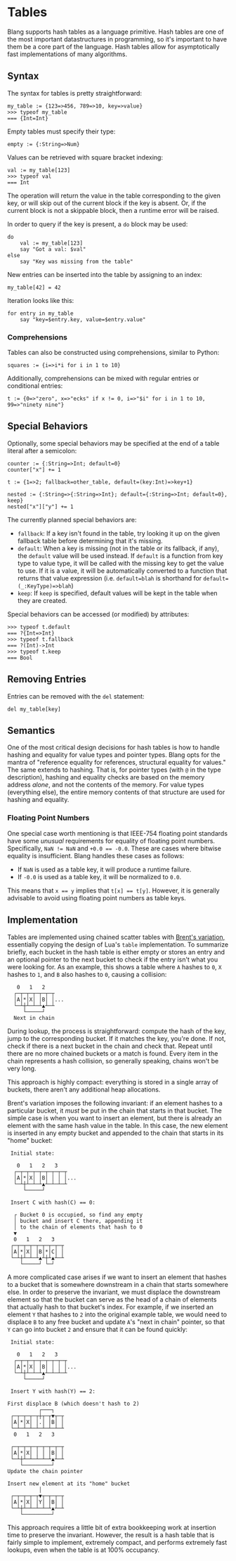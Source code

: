 # Tables

Blang supports hash tables as a language primitive. Hash tables are one of the
most important datastructures in programming, so it's important to have them be
a core part of the language. Hash tables allow for asymptotically fast
implementations of many algorithms.

## Syntax

The syntax for tables is pretty straightforward:

```
my_table := {123=>456, 789=>10, key=>value}
>>> typeof my_table
=== {Int=Int}
```

Empty tables must specify their type:

```
empty := {:String=>Num}
```

Values can be retrieved with square bracket indexing:

```
val := my_table[123]
>>> typeof val
=== Int
```

The operation will return the value in the table corresponding to the given
key, or will skip out of the current block if the key is absent. Or, if the
current block is not a skippable block, then a runtime error will be raised.

In order to query if the key is present, a `do` block may be used:

```
do
    val := my_table[123]
    say "Got a val: $val"
else
    say "Key was missing from the table"
```

New entries can be inserted into the table by assigning to an index:

```
my_table[42] = 42
```

Iteration looks like this:

```
for entry in my_table
    say "key=$entry.key, value=$entry.value"
```

### Comprehensions

Tables can also be constructed using comprehensions, similar to Python:

```
squares := {i=>i*i for i in 1 to 10}
```

Additionally, comprehensions can be mixed with regular entries or conditional
entries:

```
t := {0=>"zero", x=>"ecks" if x != 0, i=>"$i" for i in 1 to 10, 99=>"ninety nine"}
```

## Special Behaviors

Optionally, some special behaviors may be specified at the end of a table
literal after a semicolon:

```
counter := {:String=>Int; default=0}
counter["x"] += 1

t := {1=>2; fallback=other_table, default=(key:Int)=>key+1}

nested := {:String=>{:String=>Int}; default={:String=>Int; default=0}, keep}
nested["x"]["y"] += 1
```

The currently planned special behaviors are:

- `fallback`: If a key isn't found in the table, try looking it up on the given
  fallback table before determining that it's missing.
- `default`: When a key is missing (not in the table or its fallback, if any),
  the `default` value will be used instead. If `default` is a function from key
  type to value type, it will be called with the missing key to get the value
  to use. If it is a value, it will be automatically converted to a function that
  returns that value expression (i.e. `default=blah` is shorthand for
  `default=(_:KeyType)=>blah`)
- `keep`: If `keep` is specified, default values will be kept in the table when they
  are created.

Special behaviors can be accessed (or modified) by attributes:

```
>>> typeof t.default
=== ?{Int=>Int}
>>> typeof t.fallback
=== ?(Int)->Int
>>> typeof t.keep
=== Bool
```

## Removing Entries

Entries can be removed with the `del` statement:

```
del my_table[key]
```

## Semantics

One of the most critical design decisions for hash tables is how to handle
hashing and equality for value types and pointer types. Blang opts for the
mantra of "reference equality for references, structural equality for values."
The same extends to hashing. That is, for pointer types (with `@` in the type
description), hashing and equality checks are based on the memory address
_alone_, and not the contents of the memory. For value types (everything else),
the entire memory contents of that structure are used for hashing and equality.

### Floating Point Numbers

One special case worth mentioning is that IEEE-754 floating point standards
have some _unusual_ requirements for equality of floating point numbers.
Specifically, `NaN != NaN` and `+0.0 == -0.0`. These are cases where bitwise
equality is insufficient. Blang handles these cases as follows:

- If `NaN` is used as a table key, it will produce a runtime failure.
- If `-0.0` is used as a table key, it will be normalized to `0.0`.

This means that `x == y` implies that `t[x] == t[y]`. However, it is generally
advisable to avoid using floating point numbers as table keys.

## Implementation

Tables are implemented using chained scatter tables with [Brent's variation,](https://maths-people.anu.edu.au/~brent/pd/rpb013.pdf)
essentially copying the design of Lua's `table` implementation. To summarize
briefly, each bucket in the hash table is either empty or stores an entry and
an optional pointer to the next bucket to check if the entry isn't what you
were looking for. As an example, this shows a table where `A` hashes to `0`,
`X` hashes to `1`, and `B` also hashes to `0`, causing a collision:

```
   0   1   2
  ┌─┬─┬─┬─┬─┬─┬
  │A│*│X│ │B│ │...
  └─┴┼┴─┴─┴▲┴─┴
     └─────┘
  Next in chain
```

During lookup, the process is straightforward: compute the hash of the key,
jump to the corresponding bucket. If it matches the key, you're done. If not,
check if there is a next bucket in the chain and check that. Repeat until there
are no more chained buckets or a match is found. Every item in the chain
represents a hash collision, so generally speaking, chains won't be very long.

This approach is highly compact: everything is stored in a single array of
buckets, there aren't any additional heap allocations.

Brent's variation imposes the following invariant: if an element hashes to a
particular bucket, it _must_ be put in the chain that starts in that bucket.
The simple case is when you want to insert an element, but there is already an
element with the same hash value in the table. In this case, the new element is
inserted in any empty bucket and appended to the chain that starts in its
"home" bucket:

```
 Initial state:

   0   1   2   3
  ┌─┬─┬─┬─┬─┬─┬─┬─┬
  │A│*│X│ │B│ │ │ │...
  └─┴┼┴─┴─┴▲┴─┴─┴─┴
     └─────┘

 Insert C with hash(C) == 0:

  ┌ Bucket 0 is occupied, so find any empty
  │ bucket and insert C there, appending it
  │ to the chain of elements that hash to 0
  ▼
  0   1   2   3
 ┌─┬─┬─┬─┬─┬─┬─┬─┬
 │A│*│X│ │B│*│C│ │
 └─┴┼┴─┴─┴▲┴┼┴▲┴─┴
    └─────┘ └─┘
```

A more complicated case arises if we want to insert an element that hashes to
a bucket that is somewhere downstream in a chain that starts somewhere else.
In order to preserve the invariant, we must displace the downstream element
so that the bucket can serve as the head of a chain of elements that actually
hash to that bucket's index. For example, if we inserted an element `Y` that
hashes to `2` into the original example table, we would need to displace `B`
to any free bucket and update `A`'s "next in chain" pointer, so that `Y` can
go into bucket `2` and ensure that it can be found quickly:


```
 Initial state:

   0   1   2   3
  ┌─┬─┬─┬─┬─┬─┬─┬─┬
  │A│*│X│ │B│ │ │ │...
  └─┴┼┴─┴─┴▲┴─┴─┴─┴
     └─────┘

 Insert Y with hash(Y) == 2:

First displace B (which doesn't hash to 2)
          ┌───┐
 ┌─┬─┬─┬─┬┼┬─┬▼┬─┬
 │A│*│X│ │.│ │B│ │
 └─┴─┴─┴─┴─┴─┴─┴─┴
  0   1   2   3

 ┌─┬─┬─┬─┬─┬─┬─┬─┬
 │A│*│X│ │ │ │B│ │
 └─┴┼┴─┴─┴─┴─┴▲┴─┴
    └─────────┘
Update the chain pointer

Insert new element at its "home" bucket
          │
 ┌─┬─┬─┬─┬▼┬─┬─┬─┬
 │A│*│X│ │Y│ │B│ │
 └─┴┼┴─┴─┴─┴─┴▲┴─┴
    └─────────┘
```

This approach requires a little bit of extra bookkeeping work at insertion time
to preserve the invariant. However, the result is a hash table that is fairly
simple to implement, extremely compact, and performs extremely fast lookups,
even when the table is at 100% occupancy.
